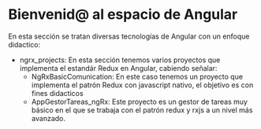 <h1>Bienvenid@ al espacio de Angular</h1>
<p>En esta sección se tratan diversas tecnologías de Angular con un enfoque didactico: </p>
<ul>
    <li>ngrx_projects: En esta sección tenemos varios proyectos que implementa el estandár Redux en Angular, cabiendo señalar:
        <ul>
            <li>NgRxBasicComunication: En este caso tenemos un proyecto que implementa el patrón Redux con javascript nativo, el objetivo es con fines didacticos </li>
            <li>AppGestorTareas_ngRx: Este proyecto es un gestor de tareas muy básico en el que se trabaja con el patrón redux y rxjs a un nivel más avanzado. </li>
        </ul>
    </li>

</ul>
